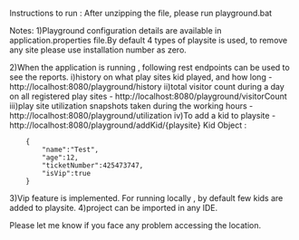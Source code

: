 
Instructions to run :
After unzipping the file, please run playground.bat

Notes:
1)Playground configuration details are available in application.properties file.By default 4 types of playsite is used, to remove any site please use installation
	number as zero.
	
2)When the application is running , following rest endpoints can be used to see the reports.
  i)history on what play sites kid played, and how long - http://localhost:8080/playground/history 
  ii)total visitor count during a day on all registered play sites - http://localhost:8080/playground/visitorCount
  iii)play site utilization snapshots taken during the working hours - http://localhost:8080/playground/utilization
  iv)To add a kid to playsite - http://localhost:8080/playground/addKid/{playsite} 
		Kid Object :
		
		{
			"name":"Test",
			"age":12,
			"ticketNumber":425473747,
			"isVip":true
		}
3)Vip feature is implemented. For running locally , by default few kids are added to playsite.
4)project can be imported in any IDE. 

Please let me know if you face any problem accessing the location.


